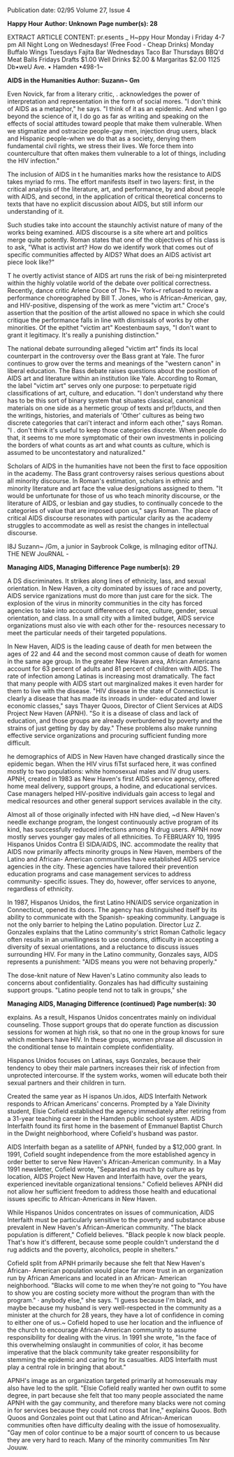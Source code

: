 Publication date: 02/95
Volume 27, Issue 4

**Happy Hour**
**Author: Unknown**
**Page number(s): 28**

EXTRACT ARTICLE CONTENT:
pr.esents 
_ H~ppy Hour 
Monday i Friday 4-7 pm 
All Night Long on 
Wednesdays! 
(Free Food - Cheap Drinks) 
Monday 
Buffalo Wings 
Tuesdays 
Fajita Bar 
Wednesdays 
Taco Bar 
Thursdays 
BBQ'd Meat Balls 
Fridays 
Drafts $1.00 
Well Drinks $2.00 
& Margaritas $2.00 
1125 Db•weU Ave. • Hamden •498-1~ 


**AIDS in the Humanities**
**Author: Suzann~ Gm**

Even Novick, far from a literary critic, . 
acknowledges the power of interpretation 
and representation in the form of social 
mores. "I don't think of AIDS as a 
metaphor," he says. "I think of it as an 
epidemic. And when I go beyond the 
science of it, I do go as far as writing and 
speaking on the effects of social attitudes 
toward people that make them vulnerable. 
When we stigmatize and ostracize 
people-gay men, injection drug users, 
black and Hispanic people-when we do 
that as a society, denying them 
fundamental civil rights, we stress their 
lives. We force them into counterculture 
that often makes them vulnerable to a lot 
of things, including the HIV infection." 

The inclusion of AIDS in t he 
humanities marks how the resistance to 
AIDS takes myriad fo rms. The effort 
manifests itself in two layers: first, in the 
critical analysis of the literature, art, and 
performance, by and about people with 
AIDS, and second, in the application of 
critical theoretical concerns to texts that 
have no explicit discussion about AIDS, 
but still inform our understanding of it. 

Such studies take into account the 
staunchly activist nature of many of the 
works being examined. AIDS discourse is a 
site where art and politics merge quite 
potently. Roman states that one of the 
objectives of his class is to ask, "What is 
activist art? How do we identify work that 
comes out of specific communities affected 
by AIDS? What does an AIDS activist art 
piece look like?" 

T
he overtly activist stance of AIDS 
art runs the risk of bei·ng 
misinterpreted within the highly 
volatile world of the debate over political 
correctness. Recently, dance critic Arlene 
Croce of Th~ N~ 
York~r refused to review 
a performance choreographed by Bill T. 
Jones, who is African-American, gay, and 
HIV-positive, dispensing of the work as 
mere "victim art." Croce's assertion that 
the position of the artist allowed no space 
in which she could critique the 
performance falls in line with dismissals of 
works by other minorities. Of the epithet 
"victim art" Koestenbaum says, "I don't 
want to grant it legitimacy. It's really a 
punishing distinction." 

The national debate surrounding 
alleged "victim art" finds its local 
counterpart in the controversy over the 
Bass grant at Yale. The furor continues to 
grow over the terms and meanings of the 
"western canon" in liberal education. The 
Bass debate raises questions about the 
position of AIDS art and literature within 
an institution like Yale. According to 
Roman, the label "victim art" serves only 
one purpose: to perpetuate rigid 
classifications of art, culture, and 
education. "I don't understand why there 
has to be this sort of binary system that 
situates classical, canonical materials on 
one side as a hermetic group of texts and 
pr!)ducts, and then the writings, histories, 
and materials of 'Other' cultures as being 
two discrete categories that cari't interact 
and inform each other," says Roman. "I 
. don't think it's useful to keep those 
categories discrete. When people do that, 
it seems to me more symptomatic of their 
own investments in policing the borders of 
what counts as art and what counts as 
culture, which is assumed to be 
uncontestatory and naturalized." 

Scholars of AIDS in the humanities 
have not been the first to face opposition 
in the academy. The Bass grant 
controversy raises serious questions about 
all minority discourse. In Roman's 
estimation, scholars in ethnic and minority 
literature and art face the value 
designations assigned to them. "It would 
be unfortunate for those of us who teach 
minority discourse, or the literature of 
AIDS, or lesbian and gay studies, to 
continually concede to the categories of 
value that are imposed upon us," says 
Roman. The place of critical AIDS 
discourse resonates with particular clarity 
as the academy struggles to accommodate 
as well as resist the changes in intellectual 
discourse. 

I8J 
Suzann~ /Gm, a junior in Saybrook Colkge, 
is mllnaging editor ofTNJ. 
THE NEW JouRNAL -


**Managing AIDS, Managing Difference**
**Page number(s): 29**

A
DS discriminates. It strikes along lines of ethnicity, 
lass, and sexual orientation. In New Haven, a city 
dominated by issues of race and poverty, AlDS service 
rganizations must do more than just care for the sick. 
The explosion of the virus in minority communities in the city has 
forced agencies to take into account differences of race, culture, 
gender, sexual orientation, and class. In a small city with a limited 
budget, AIDS service organizations must also vie with each other 
for the- resources necessary to meet the particular needs of their 
targeted populations. 

In New Haven, AIDS is the leading cause of death for men 
between the ages of 22 and 44 and the second most common cause 
of death for women in the same age group. In the greater New 
Haven area, African Americans account for 63 percent of adults 
and 81 percent of children with AIDS. The rate of infection 
among Latinas is increasing most dramatically. The fact that many 
people with AIDS start out marginalized makes it even harder for 
them to live with the disease. "HIV disease in the state of 
Connecticut is clearly a disease that has made its inroads in under-
educated and lower economic classes," says Thayer Quoos, 
Director of Client Services at AlDS Project New Haven (APNH). 
"So it is a disease of class and lack of education, and those groups 
are already overburdened by poverty and the strains of just getting 
by day by day." These problems also make running effective 
service organizations and procuring sufficient funding more 
difficult. 

he demographics of AlDS in New Haven have changed 
drastically since the epidemic began. When the HIV virus 
fiTst surfaced here, it was confined mostly to two 
populations: white homosexual males and IV drug users. APNH, 
created in 1983 as New Haven's first AlDS service agency, offered 
home meal delivery, support groups, a hodine, and educational 
services. Case managers helped HIV-positive individuals gain 
access to legal and medical resources and other general support 
services available in the city. 

Almost all of those originally infected with HN have died, ~d 
New Haven's needle exchange program, the longest continuously 
active program of its kind, has successfully reduced 
infections among N drug users. APNH now mostly 
serves younger gay males of all ethnicities. To 
FEBRUARY 10, 1995 
Hispanos Unidos Contra 
El SIDA/AIDS, INC. 
accommodate the reality that AIDS now primarily affects minority 
groups in New Haven, members of the Latino and African-
American communities have established AIDS service agencies in 
the city. These agencies have tailored their prevention education 
programs and case management services to address community-
specific issues. They do, however, offer services to anyone, 
regardless of ethnicity. 

In 1987, Hispanos Unidos, the first Latino HN/AIDS service 
organization in Connecticut, opened its doors. The agency has 
distinguished itself by its ability to communicate with the Spanish-
speaking community. Language is not the only barrier to helping 
the Latino population. Director Luz Z. Gonzales explains that the 
Latino community's strict Roman Catholic legacy often results in 
an unwillingness to use condoms, difficulty in accepting a diversity 
of sexual orientations, and a reluctance to discuss issues 
surrounding HIV. For many in the Latino community, Gonzales 
says, AIDS represents a punishment: "AIDS means you were not 
behaving properly." 

The dose-knit nature of New Haven's Latino community also 
leads to concerns about confidentiality. Gonzales 
has had difficulty sustaining support groups. 
"Latino people tend not to talk in groups," she 


**Managing AIDS, Managing Difference (continued)**
**Page number(s): 30**

explains. As a result, Hispanos Unidos 
concentrates mainly on individual 
counseling. Those support groups that do 
operate function as discussion sessions for 
women at high risk, so that no one in the 
group knows for sure which members have 
HIV. In these groups, women phrase all 
discussion in the conditional tense to 
maintain complete confidentiality. 

Hispanos Unidos focuses on Latinas, says 
Gonzales, because their tendency to obey 
their male partners increases their risk of 
infection from unprotected intercourse. If 
the system works, women will educate 
both their sexual partners and their 
children in turn. 

Created the same year as H ispanos 
Un.idos, AIDS Interfaith Network 
responds to African Americans' concerns. 
Prompted by a Yale Divinity student, Elsie 
Cofield established the agency immediately 
after retiring from a 31-year teaching 
career in the Hamden public school 
system. AIDS Interfaith found its first 
home in the basement of Emmanuel 
Baptist 
Church 
in 
the 
Dwight 
neighborhood, where Cofield's husband 
was pastor. 

AIDS Interfaith began as a satellite of 
APNH, funded by a $12,000 grant. In 
1991, Cofield sought independence from 
the more established agency in order better 
to serve New Haven's African-American 
community. In a May 1991 newsletter, 
Cofield wrote, "Separated as much by 
culture as by location, AIDS Project New 
Haven and Interfaith have, over the years, 
experienced inevitable organizational 
tensions." Cofield believes APNH did not 
allow her sufficient freedom to address 
those health and educational issues specific 
to African-Americans in New Haven. 

While Hispanos Unidos concentrates 
on issues of communication, AIDS 
Interfaith must be particularly sensitive to 
the poverty and substance abuse prevalent 
in New Haven's African-American 
community. "The black population is 
different," Cofield believes. "Black people 
k now black people. That's how it's 
different, because some people couldn't 
understand the d rug addicts and the 
poverty, alcoholics, people in shelters." 

Cofield split from APNH primarily 
because she felt that New Haven's African-
American population would place far more 
trust in an organization run by African 
Americans and located in an African-
American neighborhood. "Blacks will 
come to me when they're not going to 
"You have to show 
you are costing 
society more without 
the program than 
with the program." 
· anybody else," she says. "I guess because 
I'm black, and maybe because my husband 
is very well-respected in the community as 
a minister at the church for 28 years, they 
have a lot of confidence in coming to 
either one of us.~ Cofield hoped to use her 
location and the influence of the church to 
encourage 
African-American 
community to assume responsibility for 
dealing with the virus. In 1991 she wrote, 
"In the face of this overwhelming 
onslaught in communities of color, it has 
become imperative that the black 
community take greater responsibility for 
stemming the epidemic and caring for its 
casualties. AIDS Interfaith must play a 
central role in bringing that about." 

APNH's image as an organization 
targeted primarily at homosexuals may also 
have led to the split. "Elsie Cofield really 
wanted her own outfit to some degree, in 
part because she felt that too many people 
associated the name APNH with the gay 
community, and therefore many blacks 
were not coming in for services because 
they could not cross that line," explains 
Quoos. Both Quoos and Gonzales point 
out that Latino and African-American 
communities often have difficulty dealing 
with the issue of homosexuality. "Gay men 
of color continue to be a major sourtt of 
concern to us because they are very hard to 
reach. Many of the minority communities 
Tm Nnr Jouuw.